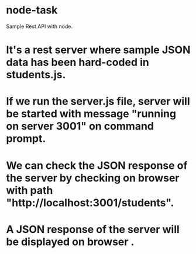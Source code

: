 # node-task
Sample Rest API with node.

# It's a rest server where sample JSON data has been hard-coded in students.js.
# If we run the server.js file, server will be started with message "running on server 3001" on command prompt.
# We can check the JSON response of the server by checking on browser with path "http://localhost:3001/students".
# A JSON response of the server will be displayed on browser . 
